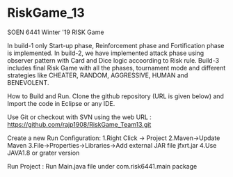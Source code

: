 # RiskGame_13

SOEN 6441 Winter '19
RISK Game

In build-1 only Start-up phase, Reinforcement phase and Fortification phase is implemented.
In build-2, we have implemented attack phase using observer pattern with Card and Dice logic accoording to Risk rule. 
Build-3 includes final Risk Game with all the phases, tournament mode and different strategies like CHEATER, RANDOM, AGGRESSIVE, HUMAN and BENEVOLENT.

How to Build and Run.
Clone the github repository (URL is given below) and Import the code in Eclipse or any IDE.

Use Git or checkout with SVN using the web URL :  https://github.com/rajp1908/RiskGame_Team13.git

Create a new Run Configuration:
    1.Right Click -> Project
    2.Maven->Update Maven
    3.File->Properties->Libraries->Add external JAR file jfxrt.jar 
    4.Use JAVA1.8 or grater version
    
Run Project : Run Main.java file under com.risk6441.main package
